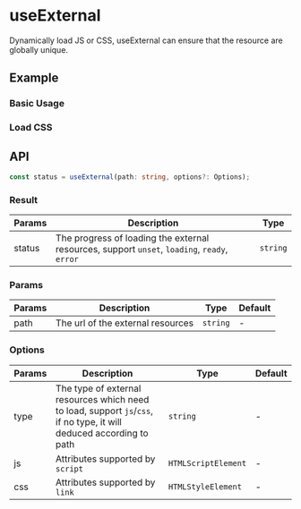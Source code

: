 # useExternal

Dynamically load JS or CSS, useExternal can ensure that the resource are globally unique.

## Example

### Basic Usage

<code src="./demo/demo1.tsx"></code>

### Load CSS

<code src="./demo/demo2.tsx"></code>

## API

```typescript
const status = useExternal(path: string, options?: Options);
```

### Result

| Params | Description                                                                                  | Type     |
| ------ | -------------------------------------------------------------------------------------------- | -------- |
| status | The progress of loading the external resources, support `unset`, `loading`, `ready`, `error` | `string` |

### Params

| Params | Description                       | Type     | Default |
| ------ | --------------------------------- | -------- | ------- |
| path   | The url of the external resources | `string` | -       |

### Options

| Params | Description                                                                                                          | Type                | Default |
| ------ | -------------------------------------------------------------------------------------------------------------------- | ------------------- | ------- |
| type   | The type of external resources which need to load, support `js`/`css`, if no type, it will deduced according to path | `string`            | -       |
| js     | Attributes supported by `script`                                                                                     | `HTMLScriptElement` | -       |
| css    | Attributes supported by `link`                                                                                       | `HTMLStyleElement`  | -       |
